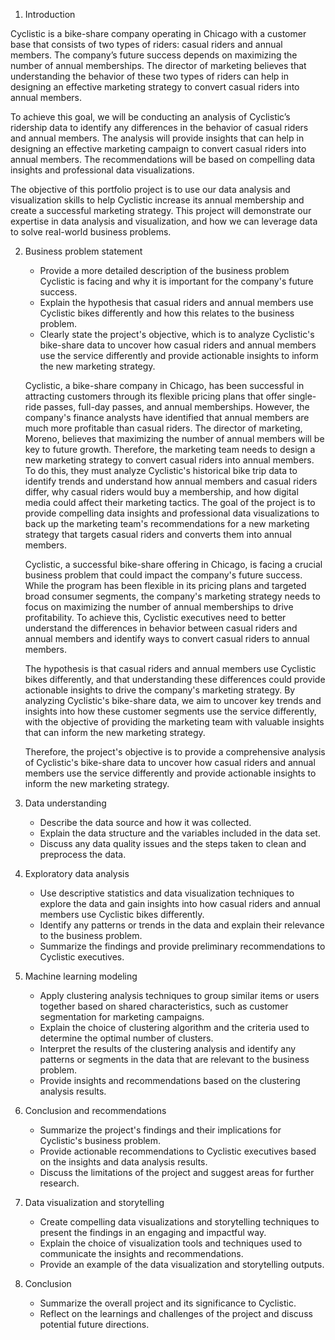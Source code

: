1.  Introduction
    
  Cyclistic is a bike-share company operating in Chicago with a customer base that consists of two types of riders: casual riders and annual members. The company’s future success depends on maximizing the number of annual memberships. The director of marketing believes that understanding the behavior of these two types of riders can help in designing an effective marketing strategy to convert casual riders into annual members.

   To achieve this goal, we will be conducting an analysis of Cyclistic’s ridership data to identify any differences in the behavior of casual riders and annual members. The analysis will provide insights that can help in designing an effective marketing campaign to convert casual riders into annual members. The recommendations will be based on compelling data insights and professional data visualizations.

   The objective of this portfolio project is to use our data analysis and visualization skills to help Cyclistic increase its annual membership and create a successful marketing strategy. This project will demonstrate our expertise in data analysis and visualization, and how we can leverage data to solve real-world business problems.


2.  Business problem statement
    
    -   Provide a more detailed description of the business problem Cyclistic is facing and why it is important for the company's future success.
    -   Explain the hypothesis that casual riders and annual members use Cyclistic bikes differently and how this relates to the business problem.
    -   Clearly state the project's objective, which is to analyze Cyclistic's bike-share data to uncover how casual riders and annual members use the service differently and provide actionable insights to inform the new marketing strategy.

	Cyclistic, a bike-share company in Chicago, has been successful in attracting customers through its flexible pricing plans that offer single-ride passes, full-day passes, and annual memberships. However, the company's finance analysts have identified that annual members are much more profitable than casual riders. The director of marketing, Moreno, believes that maximizing the number of annual members will be key to future growth. Therefore, the marketing team needs to design a new marketing strategy to convert casual riders into annual members. To do this, they must analyze Cyclistic's historical bike trip data to identify trends and understand how annual members and casual riders differ, why casual riders would buy a membership, and how digital media could affect their marketing tactics. The goal of the project is to provide compelling data insights and professional data visualizations to back up the marketing team's recommendations for a new marketing strategy that targets casual riders and converts them into annual members.

	Cyclistic, a successful bike-share offering in Chicago, is facing a crucial business problem that could impact the company's future success. While the program has been flexible in its pricing plans and targeted broad consumer segments, the company's marketing strategy needs to focus on maximizing the number of annual memberships to drive profitability. To achieve this, Cyclistic executives need to better understand the differences in behavior between casual riders and annual members and identify ways to convert casual riders to annual members.

	The hypothesis is that casual riders and annual members use Cyclistic bikes differently, and that understanding these differences could provide actionable insights to drive the company's marketing strategy. By analyzing Cyclistic's bike-share data, we aim to uncover key trends and insights into how these customer segments use the service differently, with the objective of providing the marketing team with valuable insights that can inform the new marketing strategy.

	Therefore, the project's objective is to provide a comprehensive analysis of Cyclistic's bike-share data to uncover how casual riders and annual members use the service differently and provide actionable insights to inform the new marketing strategy.

3.  Data understanding
    
    -   Describe the data source and how it was collected.
    -   Explain the data structure and the variables included in the data set.
    -   Discuss any data quality issues and the steps taken to clean and preprocess the data.
4.  Exploratory data analysis
    
    -   Use descriptive statistics and data visualization techniques to explore the data and gain insights into how casual riders and annual members use Cyclistic bikes differently.
    -   Identify any patterns or trends in the data and explain their relevance to the business problem.
    -   Summarize the findings and provide preliminary recommendations to Cyclistic executives.
5.  Machine learning modeling
    
    -   Apply clustering analysis techniques to group similar items or users together based on shared characteristics, such as customer segmentation for marketing campaigns.
    -   Explain the choice of clustering algorithm and the criteria used to determine the optimal number of clusters.
    -   Interpret the results of the clustering analysis and identify any patterns or segments in the data that are relevant to the business problem.
    -   Provide insights and recommendations based on the clustering analysis results.
6.  Conclusion and recommendations
    
    -   Summarize the project's findings and their implications for Cyclistic's business problem.
    -   Provide actionable recommendations to Cyclistic executives based on the insights and data analysis results.
    -   Discuss the limitations of the project and suggest areas for further research.
7.  Data visualization and storytelling
    
    -   Create compelling data visualizations and storytelling techniques to present the findings in an engaging and impactful way.
    -   Explain the choice of visualization tools and techniques used to communicate the insights and recommendations.
    -   Provide an example of the data visualization and storytelling outputs.
8.  Conclusion
    
    -   Summarize the overall project and its significance to Cyclistic.
    -   Reflect on the learnings and challenges of the project and discuss potential future directions.